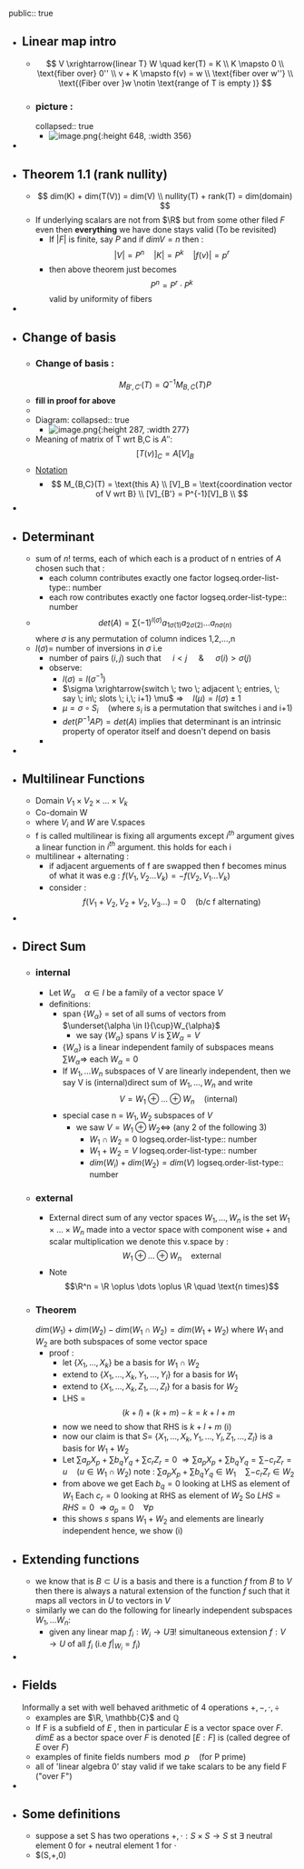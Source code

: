 public:: true

- ## Linear map intro
	- $$
	  V \xrightarrow{linear T} W \quad ker(T) = K \\
	  K \mapsto 0 \\
	  \text{fiber over} 0'' \\
	  v + K \mapsto f(v) = w \\
	  \text{fiber over w''} \\
	  \text{(Fiber over }w \notin \text{range of T is empty )}
	  $$
	- ### picture :
	  collapsed:: true
		- ![image.png](../assets/image_1757415395232_0.png){:height 648, :width 356}
-
- ## Theorem 1.1 (rank nullity)
	- $$
	  dim(K) + dim(T(V)) = dim(V) \\
	  nullity(T) + rank(T) = dim(domain)
	  $$
	- If underlying scalars are not from $\R$ but from some other filed $F$ even then __everything__ we have done stays valid (To be revisited)
		- If $|F|$ is finite, say $P$ and if $dimV = n$ then :
		    $$|V|= P^n \quad |K| = P^k \quad |f(v)| = p^r$$
		- then above theorem just becomes
		  $$ P^n = P^r \cdot P^k$$
		  valid by uniformity of fibers
-
- ## Change of basis
	- ### Change of basis :
	  $$ M_{B',C'}(T) = Q^{-1}M_{B,C}(T)P$$
	- __fill in proof for above__
	-
	- Diagram:
	  collapsed:: true
		- ![image.png](../assets/image_1757416091542_0.png){:height 287, :width 277}
	- Meaning of matrix of T wrt B,C is $A''$:
	  $$[T(v)]_C = A [V]_B$$
	- <ins> Notation </ins>
		- $$
		  M_{B,C}(T) = \text{this A} \\
		  [V]_B = \text{coordination vector of V wrt B} \\
		  [V]_{B'} = P^{-1}[V]_B \\
		  $$
-
- ## Determinant
	- sum of $n!$ terms, each of which each is a product of n entries of $A$ chosen such that :
		- each column contributes exactly one factor
		  logseq.order-list-type:: number
		- each row contributes exactly one factor
		  logseq.order-list-type:: number
	- $$det(A)  = \sum (-1)^{l(\sigma)}a_{1\sigma(1)}a_{2\sigma(2)} \dots a_{n\sigma(n)}$$
	  where $\sigma$ is any permutation of column indices 1,2,...,n
	- $l(\sigma) =$ number of inversions in $\sigma$ i.e
		- number of pairs $(i,j)$ such that $\quad i<j \quad$ & $\quad \sigma(i) > \sigma(j)$
		- observe:
			- $l(\sigma) = l(\sigma^{-1})$
			- $\sigma \xrightarrow{switch \; two \; adjacent \; entries, \; say \; in\; slots \; i,\; i+1} \mu$
			  $\Rightarrow \quad l(\mu) = l(\sigma) \pm 1$
			- $\mu = \sigma \circ S_i \quad \text{(where } s_i \text{ is a permutation that switches i and i+1)}$
			- $det(P^{-1}AP) = det(A)$ implies that determinant is an intrinsic property of operator itself and doesn't depend on basis
		-
-
- ## Multilinear Functions
	- Domain $V_1 \times V_2 \times \dots \times V_k$
	- Co-domain W
	- where $V_i$ and $W$ are V.spaces
	- f is called multilinear is fixing all arguments except $i^{th}$ argument gives a linear function in $i^{th}$ argument. this holds for each i
	- multilinear + alternating :
		- if adjacent arguements of f are swapped then f becomes minus of what it was 
		  e.g : $f(V_1,V_2\dots V_k) = -f(V_2,V_1\dots V_k)$
		- consider :
		  $$ f(V_1 + V_2, V_2 + V_2, V_3 \dots)  = 0 \quad \text{(b/c f alternating)}$$
-
- ## Direct Sum
	- ### internal
		- Let $W_{\alpha} \quad \alpha \in I$ be a family of a vector space $V$
		- definitions:
			- span {$W_{\alpha}$} = set of all sums of vectors from $\underset{\alpha \in I}{\cup}W_{\alpha}$
				- we say {$W_{\alpha}$} spans $V$ is $\sum W_{\alpha} = V$
			- {$W_{\alpha}$} is a linear independent family of subspaces means $\sum W_{\alpha} \Rightarrow$ each $W_{\alpha} = 0$
			- If $W_1, \dots W_n$ subspaces of V are linearly independent, then we say V is (internal)direct sum of $W_1, \dots, W_n$ and write
			  $$V= W_1 \oplus \dots \oplus W_n \quad \text{(internal)}$$
			- special case 
			  n = $W_1,W_2$ subspaces of $V$
				- we saw $V= W_1 \oplus W_2 \Leftrightarrow$ (any 2 of the following 3)
					- $W_1 \cap W_2 = 0$
					  logseq.order-list-type:: number
					- $W_1+W_2 = V$
					  logseq.order-list-type:: number
					- $dim(W_i) + dim(W_2) = dim(V)$
					  logseq.order-list-type:: number
	- ### external
		- External direct sum of any vector spaces $W_1, \dots ,W_n$ is the set $W_1\times \dots \times W_n$ made into a vector space with component wise + and scalar multiplication we denote this v.space by :
		  $$W_1\oplus \dots\oplus W_n \quad \text{external}$$
		- Note 
		  $$\R^n = \R \oplus \dots \oplus \R \quad \text{n times}$$
	- ### Theorem
	  $dim(W_1) + dim(W_2) - dim (W_1\cap W_2) = dim(W_1+W_2)$
	  where $W_1$ and $W_2$ are both subspaces of some vector space
		- proof :
			- let {$X_1, \dots, X_k$} be a basis for $W_1 \cap W_2$
			- extend to {$X_1, \dots, X_k,Y_1,\dots,Y_l$} for a basis for $W_1$
			- extend to {$X_1, \dots, X_k,Z_1,\dots,Z_l$} for a basis for $W_2$
			- LHS = $$(k+l) + (k+m) - k = k+l+m$$
			- now we need to show that RHS is $k+l+m$ (i)
			- now our claim is that $S=$ {$X_1, \dots, X_k,Y_1,\dots,Y_l,Z_1,\dots,Z_l$} is a basis for $W_1+W_2$
			- Let $\sum a_p X_p + \sum b_q Y_q + \sum c_r Z_r = 0$
			  $\Rightarrow \sum a_p X_p + \sum b_q Y_q = \sum -c_r Z_r = u \quad (u \in W_1 \cap W_2)$
			  note : $\sum a_p X_p + \sum b_q Y_q \in W_1 \quad \sum -c_r Z_r  \in W_2$
			- from above we get 
			  Each $b_q = 0$ looking at LHS as element of $W_1$
			  Each $c_r = 0$ looking at RHS as element of $W_2$
			  So $LHS = RHS = 0$
			  $\Rightarrow a_p = 0 \quad \forall p$
			- this shows $s$ spans $W_1+W_2$ and elements are linearly independent
			  hence, we show (i)
- ## Extending functions
	- we know that is $B \subset U$ is a basis and there is a function $f$ from $B$ to $V$ then there is always a natural extension of the function $f$ such that it maps all vectors in $U$ to vectors in $V$
	- similarly we can do the following for linearly independent subspaces $W_1, \dots W_n$:
		- given any linear map $f_i : W_i \rightarrow U \exists!$ simultaneous extension 
		  $f:V\rightarrow U$ of all $f_i$ (i.e $f|_{W_i} = f_i$)
-
- ## Fields
  Informally a set with well behaved arithmetic of 4 operations $+,-,\cdot,\div$
	- examples are $\R, \mathbb{C}$ and $\mathbb{Q}$
	- If F is a subfield of $E$ , then in particular $E$ is a vector space over $F$.
	  $dim E$ as a bector space over $F$
	  is denoted $[E:F]$ is (called degree of $E$ over $F$)
	- examples of finite fields 
	  numbers$\mod p \quad \text{(for P prime)}$
	- all of 'linear algebra 0' stay valid if we take scalars to be any field F ("over F")
-
- ## Some definitions
	- suppose a set S has two operations $+,\cdot : S\times S \rightarrow S$ st
	  $\exists$ neutral element 0 for $+$
	      neutral element 1 for $\cdot$
	- $(S,+,0)